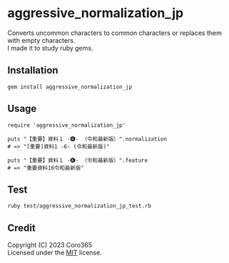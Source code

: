 # aggressive_normalization_jp
Converts uncommon characters to common characters or replaces them with empty characters.  
I made it to study ruby gems.  

## Installation
  
```
gem install aggressive_normalization_jp
```
  
## Usage
  
```
require 'aggressive_normalization_jp'

puts "【重要】資料１ -❻- （令和最新版）".normalization
# => "[重要]資料1 -6- (令和最新版)"

puts "【重要】資料１ -❻- （令和最新版）".feature
# => "重要資料16令和最新版"
```
  
## Test
  
```
ruby test/aggressive_normalization_jp_test.rb
```
  
## Credit
Copyright (C) 2023 Coro365  
Licensed under the [MIT](LICENSE) license.  
